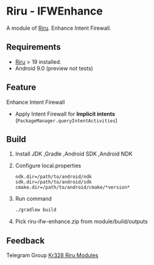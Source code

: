 # Riru - IFWEnhance

A module of [Riru](https://github.com/RikkaApps/Riru). Enhance Intent Firewall.

## Requirements

* [Riru](https://github.com/RikkaApps/Riru) > 19 installed.
* Android 9.0 (preview not tests)



## Feature

Enhance Intent Firewall

* Apply Intent Firewall for **Implicit intents** (`PackageManager.queryIntentActivities`)



## Build

1. Install JDK ,Gradle ,Android SDK ,Android NDK

2. Configure local.properties 

   ```properties
   ndk.dir=/path/to/android/ndk
   sdk.dir=/path/to/android/sdk
   cmake.dir=/path/to/android/cmake/*version*
   ```

3. Run command 

    ``` bash 
    ./gradlew build
    ```
    
4. Pick riru-ifw-enhance.zip from module/build/outputs



## Feedback

Telegram Group [Kr328 Riru Modules](https://t.me/kr328_riru_modules)
